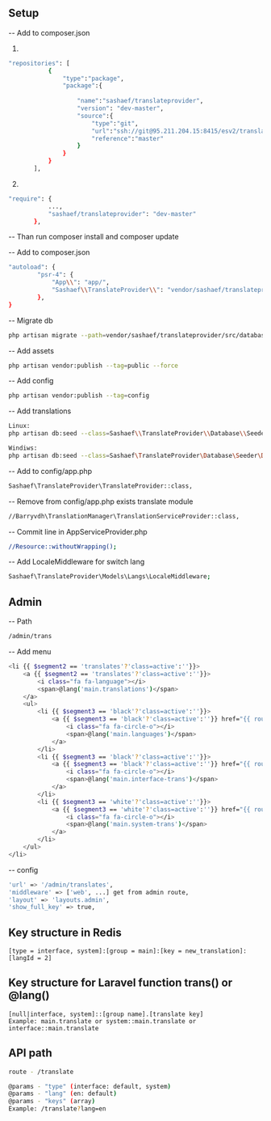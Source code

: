 ## Setup

-- Add to composer.json

1) 
```bash
"repositories": [
           {
               "type":"package",
               "package":{
   
                   "name":"sashaef/translateprovider",
                   "version": "dev-master",
                   "source":{
                       "type":"git",
                       "url":"ssh://git@95.211.204.15:8415/esv2/translateprovider.git",
                       "reference":"master"
                   }
               }
           }
       ],
```       
2) 

 ```bash
 "require": {
            ...,
            "sashaef/translateprovider": "dev-master"
        },     
  ```       
-- Than run composer install and composer update

-- Add to composer.json

```bash
"autoload": {
        "psr-4": {
            "App\\": "app/",
            "Sashaef\\TranslateProvider\\": "vendor/sashaef/translateprovider/src/"
        },
}
```

-- Migrate db
```bash
php artisan migrate --path=vendor/sashaef/translateprovider/src/database/migrations
```

-- Add assets
```bash
php artisan vendor:publish --tag=public --force
```

-- Add config
```bash
php artisan vendor:publish --tag=config
```

-- Add translations
```bash
Linux:
php artisan db:seed --class=Sashaef\\TranslateProvider\\Database\\Seeder\\DatabaseSeeder

Windiws:
php artisan db:seed --class=Sashaef\TranslateProvider\Database\Seeder\DatabaseSeeder
```

-- Add to config/app.php
```bash
Sashaef\TranslateProvider\TranslateProvider::class,
```

-- Remove from config/app.php exists translate module
```bash
//Barryvdh\TranslationManager\TranslationServiceProvider::class,
```

-- Commit line in AppServiceProvider.php
```bash
//Resource::withoutWrapping();
```

-- Add LocaleMiddleware for switch lang
```bash
Sashaef\TranslateProvider\Models\Langs\LocaleMiddleware;
```

## Admin
-- Path
```bash
/admin/trans
```
-- Add menu
```bash
<li {{ $segment2 == 'translates'?'class=active':''}}>
    <a {{ $segment2 == 'translates'?'class=active':''}}>
        <i class="fa fa-language"></i>
        <span>@lang('main.translations')</span>
    </a>
    <ul>
        <li {{ $segment3 == 'black'?'class=active':''}}>
            <a {{ $segment3 == 'black'?'class=active':''}} href="{{ route('translate.langs.index') }}">
                <i class="fa fa-circle-o"></i>
                <span>@lang('main.languages')</span>
            </a>
        </li>
        <li {{ $segment3 == 'black'?'class=active':''}}>
            <a {{ $segment3 == 'black'?'class=active':''}} href="{{ route('translate.groups.type', ['type' => 'interface']) }}">
                <i class="fa fa-circle-o"></i>
                <span>@lang('main.interface-trans')</span>
            </a>
        </li>
        <li {{ $segment3 == 'white'?'class=active':''}}>
            <a {{ $segment3 == 'white'?'class=active':''}} href="{{ route('translate.groups.type', ['type' => 'system']) }}">
                <i class="fa fa-circle-o"></i>
                <span>@lang('main.system-trans')</span>
            </a>
        </li>
    </ul>
</li>
```
-- config
```bash
'url' => '/admin/translates',
'middleware' => ['web', ...] get from admin route,
'layout' => 'layouts.admin',
'show_full_key' => true,
```
## Key structure in Redis
```
[type = interface, system]:[group = main]:[key = new_translation]:[langId = 2]
```
## Key structure for Laravel function trans() or @lang()
```
[null|interface, system]::[group name].[translate key]
Example: main.translate or system::main.translate or interface::main.translate
```
## API path
```bash
route - /translate

@params - "type" (interface: default, system)
@params - "lang" (en: default)
@params - "keys" (array)
Example: /translate?lang=en
```